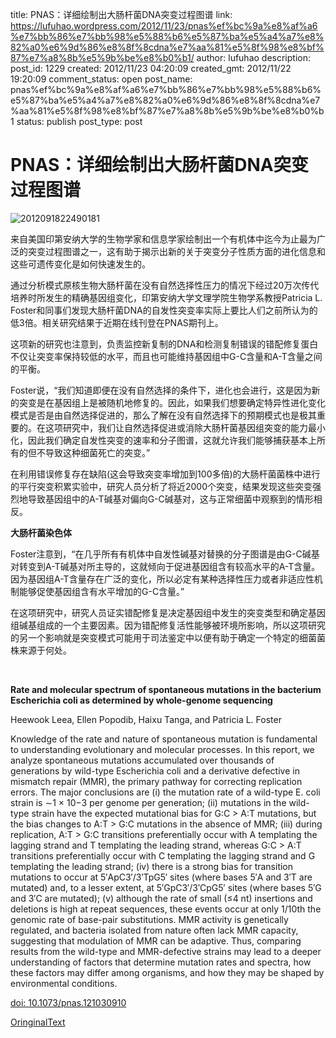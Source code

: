 title: PNAS：详细绘制出大肠杆菌DNA突变过程图谱
link: https://lufuhao.wordpress.com/2012/11/23/pnas%ef%bc%9a%e8%af%a6%e7%bb%86%e7%bb%98%e5%88%b6%e5%87%ba%e5%a4%a7%e8%82%a0%e6%9d%86%e8%8f%8cdna%e7%aa%81%e5%8f%98%e8%bf%87%e7%a8%8b%e5%9b%be%e8%b0%b1/
author: lufuhao
description: 
post_id: 1229
created: 2012/11/23 04:20:09
created_gmt: 2012/11/22 19:20:09
comment_status: open
post_name: pnas%ef%bc%9a%e8%af%a6%e7%bb%86%e7%bb%98%e5%88%b6%e5%87%ba%e5%a4%a7%e8%82%a0%e6%9d%86%e8%8f%8cdna%e7%aa%81%e5%8f%98%e8%bf%87%e7%a8%8b%e5%9b%be%e8%b0%b1
status: publish
post_type: post

# PNAS：详细绘制出大肠杆菌DNA突变过程图谱

![2012091822490181](http://lufuhao.files.wordpress.com/2012/11/2012091822490181_thumb.jpg)

来自美国印第安纳大学的生物学家和信息学家绘制出一个有机体中迄今为止最为广泛的突变过程图谱之一，这有助于揭示出新的关于突变分子性质方面的进化信息和这些可遗传变化是如何快速发生的。 

通过分析模式原核生物大肠杆菌在没有自然选择性压力的情况下经过20万次传代培养时所发生的精确基因组变化，印第安纳大学文理学院生物学系教授Patricia L. Foster和同事们发现大肠杆菌DNA的自发性突变率实际上要比人们之前所认为的低3倍。相关研究结果于近期在线刊登在PNAS期刊上。 

这项新的研究也注意到，负责监控新复制的DNA和检测复制错误的错配修复蛋白不仅让突变率保持较低的水平，而且也可能维持基因组中G-C含量和A-T含量之间的平衡。 

Foster说，“我们知道即便在没有自然选择的条件下，进化也会进行，这是因为新的突变是在基因组上是被随机地修复的。因此，如果我们想要确定特异性进化变化模式是否是由自然选择促进的，那么了解在没有自然选择下的预期模式也是极其重要的。在这项研究中，我们让自然选择促进或消除大肠杆菌基因组突变的能力最小化，因此我们确定自发性突变的速率和分子图谱，这就允许我们能够捕获基本上所有的但不导致这种细菌死亡的突变。” 

在利用错误修复存在缺陷(这会导致突变率增加到100多倍)的大肠杆菌菌株中进行的平行突变积累实验中，研究人员分析了将近2000个突变，结果发现这些突变强烈地导致基因组中的A-T碱基对偏向G-C碱基对，这与正常细菌中观察到的情形相反。 

**大肠杆菌染色体**

Foster注意到，“在几乎所有有机体中自发性碱基对替换的分子图谱是由G-C碱基对转变到A-T碱基对所主导的，这就倾向于促进基因组含有较高水平的A-T含量。因为基因组A-T含量存在广泛的变化，所以必定有某种选择性压力或者非适应性机制能够促使基因组含有水平增加的G-C含量。” 

在这项研究中，研究人员证实错配修复是决定基因组中发生的突变类型和确定基因组碱基组成的一个主要因素。因为错配修复活性能够被环境所影响，所以这项研究的另一个影响就是突变模式可能用于司法鉴定中以便有助于确定一个特定的细菌菌株来源于何处。 

 

**Rate and molecular spectrum of spontaneous mutations in the bacterium Escherichia coli as determined by whole-genome sequencing**

Heewook Leea, Ellen Popodib, Haixu Tanga, and Patricia L. Foster 

Knowledge of the rate and nature of spontaneous mutation is fundamental to understanding evolutionary and molecular processes. In this report, we analyze spontaneous mutations accumulated over thousands of generations by wild-type Escherichia coli and a derivative defective in mismatch repair (MMR), the primary pathway for correcting replication errors. The major conclusions are (i) the mutation rate of a wild-type E. coli strain is ∼1 × 10−3 per genome per generation; (ii) mutations in the wild-type strain have the expected mutational bias for G:C > A:T mutations, but the bias changes to A:T > G:C mutations in the absence of MMR; (iii) during replication, A:T > G:C transitions preferentially occur with A templating the lagging strand and T templating the leading strand, whereas G:C > A:T transitions preferentially occur with C templating the lagging strand and G templating the leading strand; (iv) there is a strong bias for transition mutations to occur at 5′ApC3′/3′TpG5′ sites (where bases 5′A and 3′T are mutated) and, to a lesser extent, at 5′GpC3′/3′CpG5′ sites (where bases 5′G and 3′C are mutated); (v) although the rate of small (≤4 nt) insertions and deletions is high at repeat sequences, these events occur at only 1/10th the genomic rate of base-pair substitutions. MMR activity is genetically regulated, and bacteria isolated from nature often lack MMR capacity, suggesting that modulation of MMR can be adaptive. Thus, comparing results from the wild-type and MMR-defective strains may lead to a deeper understanding of factors that determine mutation rates and spectra, how these factors may differ among organisms, and how they may be shaped by environmental conditions. 

[doi: 10.1073/pnas.121030910](http://dx.doi.org/10.1073/pnas.1210309109)

[OringinalText](http://www.bioon.com/biology/ShowArticle.asp?ArticleID=529915)